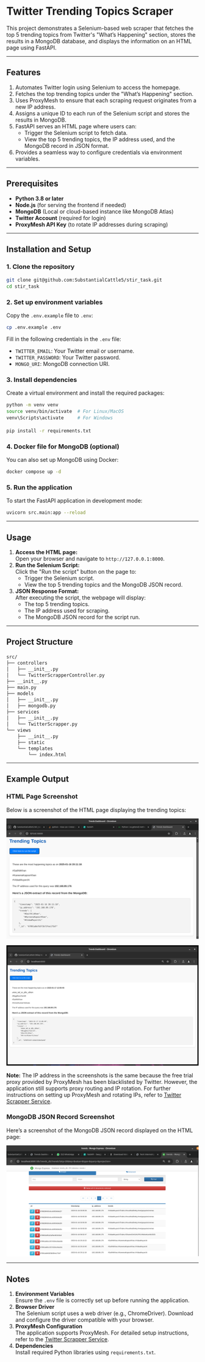 # Twitter Trending Topics Scraper

This project demonstrates a Selenium-based web scraper that fetches the top 5 trending topics from Twitter's "What’s Happening" section, stores the results in a MongoDB database, and displays the information on an HTML page using FastAPI.

---

## Features
1. Automates Twitter login using Selenium to access the homepage.
2. Fetches the top trending topics under the "What’s Happening" section.
3. Uses ProxyMesh to ensure that each scraping request originates from a new IP address.
4. Assigns a unique ID to each run of the Selenium script and stores the results in MongoDB.
5. FastAPI serves an HTML page where users can:
   - Trigger the Selenium script to fetch data.
   - View the top 5 trending topics, the IP address used, and the MongoDB record in JSON format.
6. Provides a seamless way to configure credentials via environment variables.

---

## Prerequisites
- **Python 3.8 or later**
- **Node.js** (for serving the frontend if needed)
- **MongoDB** (Local or cloud-based instance like MongoDB Atlas)
- **Twitter Account** (required for login)
- **ProxyMesh API Key** (to rotate IP addresses during scraping)

---

## Installation and Setup
### 1. Clone the repository
```bash
git clone git@github.com:SubstantialCattle5/stir_task.git
cd stir_task
```

### 2. Set up environment variables
Copy the `.env.example` file to `.env`:
```bash
cp .env.example .env
```

Fill in the following credentials in the `.env` file:
- `TWITTER_EMAIL`: Your Twitter email or username.
- `TWITTER_PASSWORD`: Your Twitter password.
- `MONGO_URI`: MongoDB connection URI.

### 3. Install dependencies
Create a virtual environment and install the required packages:
```bash
python -m venv venv
source venv/bin/activate  # For Linux/MacOS
venv\Scripts\activate     # For Windows

pip install -r requirements.txt
```

### 4. Docker file for MongoDB (optional)
You can also set up MongoDB using Docker:
```bash
docker compose up -d
```

### 5. Run the application
To start the FastAPI application in development mode:
```bash
uvicorn src.main:app --reload
```

---

## Usage
1. **Access the HTML page:**  
   Open your browser and navigate to `http://127.0.0.1:8000`.
2. **Run the Selenium Script:**  
   Click the "Run the script" button on the page to:
   - Trigger the Selenium script.
   - View the top 5 trending topics and the MongoDB JSON record.
3. **JSON Response Format:**  
   After executing the script, the webpage will display:
   - The top 5 trending topics.
   - The IP address used for scraping.
   - The MongoDB JSON record for the script run.

---

## Project Structure
```
src/
├── controllers
│   ├── __init__.py
│   └── TwitterScrapperController.py
├── __init__.py
├── main.py
├── models
│   ├── __init__.py
│   ├── mongodb.py
├── services
│   ├── __init__.py
│   └── TwitterScrapper.py
└── views
    ├── __init__.py
    ├── static
    └── templates
        └── index.html
```

---

## Example Output
### HTML Page Screenshot
Below is a screenshot of the HTML page displaying the trending topics:

![HTML Output](media/output.png)

![HTML Output](media/output2.png)

**Note:** The IP address in the screenshots is the same because the free trial proxy provided by ProxyMesh has been blacklisted by Twitter. However, the application still supports proxy routing and IP rotation. For further instructions on setting up ProxyMesh and rotating IPs, refer to [Twitter Scrapper Service](doc/README.md).

### MongoDB JSON Record Screenshot
Here’s a screenshot of the MongoDB JSON record displayed on the HTML page:

![MongoDB JSON Output](media/mongo_output.png)

---

## Notes
1. **Environment Variables**  
   Ensure the `.env` file is correctly set up before running the application.
2. **Browser Driver**  
   The Selenium script uses a web driver (e.g., ChromeDriver). Download and configure the driver compatible with your browser.
3. **ProxyMesh Configuration**  
   The application supports ProxyMesh. For detailed setup instructions, refer to the [Twitter Scrapper Service](doc/README.md).
4. **Dependencies**  
   Install required Python libraries using `requirements.txt`.

